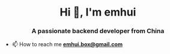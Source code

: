 <h1 align="center">Hi 👋, I'm emhui</h1>
<h3 align="center">A passionate backend developer from China</h3>

- 📫 How to reach me **emhui.box@gmail.com**

<!--
**e-mhui/e-mhui** is a ✨ _special_ ✨ repository because its `README.md` (this file) appears on your GitHub profile.

Here are some ideas to get you started:

- 🔭 I’m currently working on ...
- 🌱 I’m currently learning ...
- 👯 I’m looking to collaborate on ...
- 🤔 I’m looking for help with ...
- 💬 Ask me about ...
- 📫 How to reach me: ...
- 😄 Pronouns: ...
- ⚡ Fun fact: ...
-->

